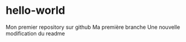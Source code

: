 # hello-world
Mon premier repository sur github 
Ma première branche
Une nouvelle modification du readme
